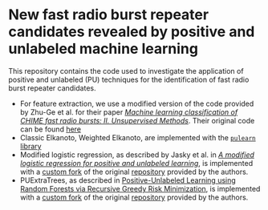 # New fast radio burst repeater candidates revealed by positive and unlabeled machine learning

This repository contains the code used to investigate the application of positive and unlabeled (PU) techniques for the identification of fast radio burst repeater candidates.

* For feature extraction, we use a modified version of the code provided by Zhu-Ge et al. for their paper _[Machine learning classification of CHIME fast radio bursts: II. Unsupervised Methods](https://arxiv.org/abs/2210.02471)_. Their original code can be found [here](https://github.com/JiamingZhuge/FRB_ML_unsp/tree/main)
* Classic Elkanoto, Weighted Elkanoto, are implemented with the [`pulearn` library](https://pulearn.github.io/pulearn/)
* Modified logistic regression, as described by Jasky et al. in _[A modified logistic regression for positive and unlabeled learning](https://ieeexplore.ieee.org/document/9048765)_,  is implemented with a [custom fork](https://github.com/ArjunS07/pu_modified_lr) of the original [repository](https://github.com/kpjaskie/Positive_Unlabeled) provided by the authors.
* PUExtraTrees, as described in [Positive-Unlabeled Learning using Random Forests via Recursive Greedy Risk Minimization](https://arxiv.org/pdf/2210.08461.pdf), is implemented with a [custom fork](https://github.com/ArjunS07/PUExtraTrees) of the original [repository](https://github.com/jonathanwilton/PUExtraTrees) provided by the authors.
